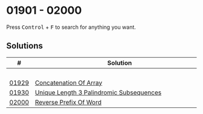 # 01901 - 02000

Press <kbd>Control</kbd> + <kbd>F</kbd> to search for anything you want.

## Solutions
| # | Solution | Topic | Difficulty |
| --- | --- | --- | --- |
| | &emsp;&emsp;&emsp;&emsp;&emsp;&emsp;&emsp;&emsp;&emsp;&emsp;&emsp;&emsp;&emsp;&emsp;&emsp;&emsp;&emsp;&emsp;&emsp;&emsp;&emsp;&emsp;&emsp;&emsp;&emsp;&emsp;&emsp;&emsp; | &emsp;&emsp;&emsp;&emsp;&emsp;&emsp;&emsp;&emsp;&emsp;&emsp; | |  
| [01929](https://leetcode.com/problems/concatenation-of-array/) | [Concatenation Of Array](01929-concatenation-of-array.cpp) | `Array` | Easy |  
| [01930](https://leetcode.com/problems/unique-length-3-palindromic-subsequences/) | [Unique Length 3 Palindromic Subsequences](01930-unique-length-3-palindromic-subsequences.cpp) | `Hashmap` | Medium |  
| [02000](https://leetcode.com/problems/reverse-prefix-of-word/) | [Reverse Prefix Of Word](02000-reverse-prefix-of-word.cpp) | `String` | Easy |  